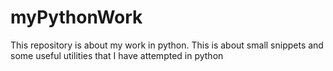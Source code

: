 # myPythonWork

This repository is about my work in python. This is about small snippets and some useful utilities that I have attempted in python
